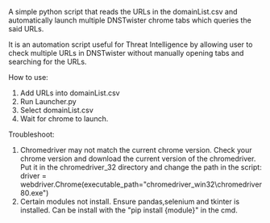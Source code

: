 A simple python script that reads the URLs in the domainList.csv and automatically launch multiple DNSTwister chrome tabs which queries the said URLs.

It is an automation script useful for Threat Intelligence by allowing user to check multiple URLs in DNSTwister without manually opening tabs and searching for the URLs.

How to use:
1. Add URLs into domainList.csv
2. Run Launcher.py
3. Select domainList.csv
4. Wait for chrome to launch.

Troubleshoot:
1. Chromedriver may not match the current chrome version. Check your chrome version and download the current version of the chromedriver. Put it in the chromedriver_32 directory and change the path in the script: driver = webdriver.Chrome(executable_path="chromedriver_win32\\chromedriver80.exe")
2. Certain modules not install. Ensure pandas,selenium and tkinter is installed. Can be install with the "pip install {module}" in the cmd.
